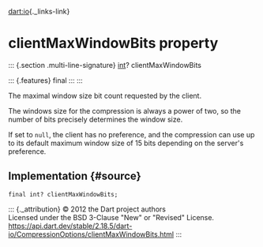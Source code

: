[dart:io](../../dart-io/dart-io-library){._links-link}

clientMaxWindowBits property
============================

::: {.section .multi-line-signature}
[int](../../dart-core/int-class)? clientMaxWindowBits

::: {.features}
final
:::
:::

The maximal window size bit count requested by the client.

The windows size for the compression is always a power of two, so the
number of bits precisely determines the window size.

If set to `null`, the client has no preference, and the compression can
use up to its default maximum window size of 15 bits depending on the
server\'s preference.

Implementation {#source}
--------------

``` {.language-dart data-language="dart"}
final int? clientMaxWindowBits;
```

::: {._attribution}
© 2012 the Dart project authors\
Licensed under the BSD 3-Clause \"New\" or \"Revised\" License.\
<https://api.dart.dev/stable/2.18.5/dart-io/CompressionOptions/clientMaxWindowBits.html>
:::
